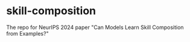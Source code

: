 # skill-composition
The repo for NeurIPS 2024 paper "Can Models Learn Skill Composition from Examples?"
